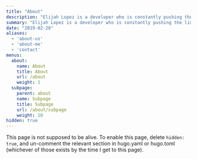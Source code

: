 ```yaml
---
title: "About"
description: "Elijah Lopez is a developer who is constantly pushing the limits of technology"
summary: "Elijah Lopez is a developer who is constantly pushing the limits of technology"
date: "2019-02-28"
aliases:
  - 'about-us'
  - 'about-me'
  - 'contact'
menus:
  about:
    name: About
    title: About
    url: /about
    weight: 1
  subpage:
    parent: about
    name: Subpage
    title: Subpage
    url: /about/subpage
    weight: 10
hidden: true
---
```


This page is not supposed to be alive. To enable this page, delete `hidden: true`, and un-comment the relevant section in hugo.yaml or hugo.toml (whichever of those exists by the time I get to this page).
